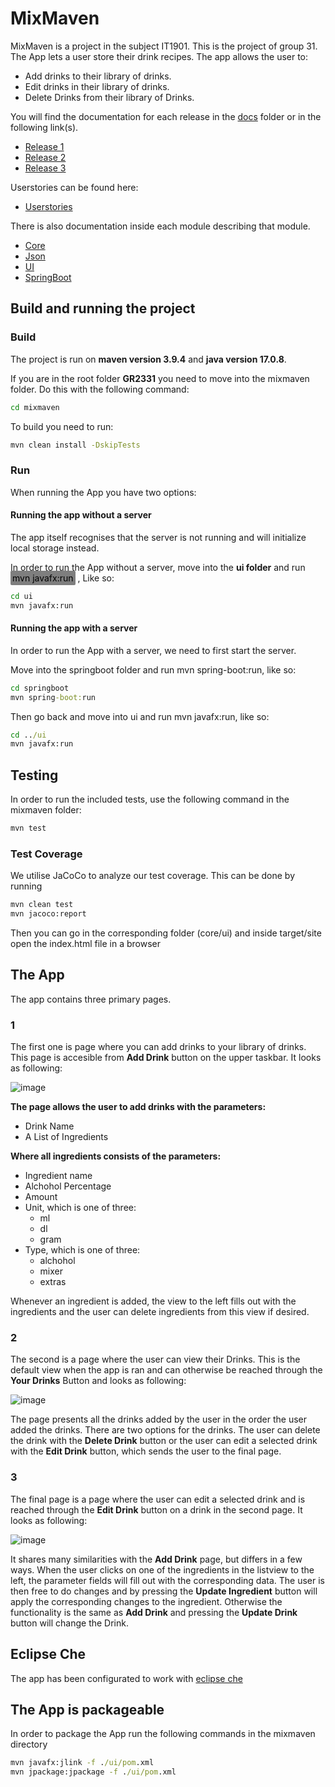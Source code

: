 # MixMaven

MixMaven is a project in the subject IT1901. This is the project of group 31.  The App lets a user store their drink recipes.
The app allows the user to:

- Add drinks to their library of drinks.
- Edit drinks in their library of drinks.
- Delete Drinks from their library of Drinks.

You will find the documentation for each release in the [docs](/docs/) folder or in the following link(s).

- [Release 1](/docs/release-1/)
- [Release 2](/docs/release-2/)
- [Release 3](/docs/release-3/)

Userstories can be found here:

- [Userstories](/mixmaven/userstories.md)  

 There is also documentation inside each module describing that module.

- [Core](/mixmaven/core/README.md)
- [Json](/mixmaven/json/README.md)
- [UI](/mixmaven/ui/README.md)
- [SpringBoot](/mixmaven/springboot/README.md)

## Build and running the project

### Build

The project is run on **maven version 3.9.4** and **java version 17.0.8**.

If you are in the root folder **GR2331** you need to move into the mixmaven folder. Do this with the following command:

```cmd
cd mixmaven
```

To build you need to run:

```cmd
mvn clean install -DskipTests
```

### Run

When running the App you have two options:

#### Running the app without a server

The app itself recognises that the server is not running and will initialize local storage instead.

In order to run the App without a server,  move into the **ui folder** and run <mark style="background-color: #7e7e7e; padding:3px; border-radius:2px"> mvn javafx:run</mark> , Like so:

```cmd
cd ui
mvn javafx:run
```

#### Running the app with a server

In order to run the App with a server, we need to first start the server.

Move into the springboot folder and run mvn spring-boot:run, like so:

```cmd
cd springboot
mvn spring-boot:run
```

Then go back and move into ui and run mvn javafx:run, like so:

```cmd
cd ../ui
mvn javafx:run
```

## Testing

In order to run the included tests, use the following command in the mixmaven folder:

```cmd
mvn test
```

### Test Coverage

We utilise JaCoCo to analyze our test coverage. This can be done by running

```cmd
mvn clean test
mvn jacoco:report
```

Then you can go in the corresponding folder (core/ui) and inside target/site open the index.html file in a browser

## The App

The app contains three primary pages.

### 1

 The first one is page where you can add drinks to your library of drinks. This page is accesible from **Add Drink** button on the upper taskbar. It looks as following:

![image](/docs/release-2/release-2-adddrink.png)

**The page allows the user to add drinks with the parameters:**

- Drink Name
- A List of Ingredients
  
**Where all ingredients consists of the parameters:**

- Ingredient name
- Alchohol Percentage
- Amount
- Unit, which is one of three:
  - ml
  - dl
  - gram
- Type, which is one of three:
  - alchohol
  - mixer
  - extras

Whenever an ingredient is added, the view to the left fills out with the ingredients and the user can delete ingredients from this view if desired.

### 2

 The second is a page where the user can view their Drinks. This is the default view when the app is ran and can otherwise be reached through the **Your Drinks** Button and looks as following:

![image](/docs/release-2/release-2-browsedrinks.png)

The page presents all the drinks added by the user in the order the user added the drinks. There are two options for the drinks. The user can delete the drink with the **Delete Drink** button or the user can edit a selected drink with the **Edit Drink** button, which sends the user to the final page.

### 3

The final page is a page where the user can edit a selected drink and is reached through the **Edit Drink** button on a drink in the second page. It looks as following:

![image](/docs/release-2/release-2-editdrink.png)

It shares many similarities with the **Add Drink** page, but differs in a few ways. When the user clicks on one of the ingredients in the listview to the left, the parameter fields will fill out with the corresponding data. The user is then free to do changes and by pressing the **Update Ingredient** button will apply the corresponding changes to the ingredient. Otherwise the functionality is the same as **Add Drink** and pressing the **Update Drink** button will change the Drink.

## Eclipse Che

The app has been configurated to work with [eclipse che](https://che.stud.ntnu.no/#https://gitlab.stud.idi.ntnu.no/it1901/groups-2023/gr2331/gr2331?new)

## The App is packageable

In order to package the App run the following commands in the mixmaven directory

```cmd
mvn javafx:jlink -f ./ui/pom.xml
mvn jpackage:jpackage -f ./ui/pom.xml
```
